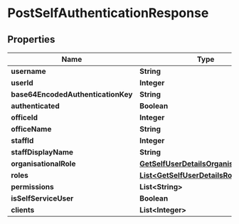 # PostSelfAuthenticationResponse

## Properties
Name | Type | Description | Notes
------------ | ------------- | ------------- | -------------
**username** | **String** |  |  [optional]
**userId** | **Integer** |  |  [optional]
**base64EncodedAuthenticationKey** | **String** |  |  [optional]
**authenticated** | **Boolean** |  |  [optional]
**officeId** | **Integer** |  |  [optional]
**officeName** | **String** |  |  [optional]
**staffId** | **Integer** |  |  [optional]
**staffDisplayName** | **String** |  |  [optional]
**organisationalRole** | [**GetSelfUserDetailsOrganisationalRole**](GetSelfUserDetailsOrganisationalRole.md) |  |  [optional]
**roles** | [**List&lt;GetSelfUserDetailsRoles&gt;**](GetSelfUserDetailsRoles.md) |  |  [optional]
**permissions** | **List&lt;String&gt;** |  |  [optional]
**isSelfServiceUser** | **Boolean** |  |  [optional]
**clients** | **List&lt;Integer&gt;** |  |  [optional]
